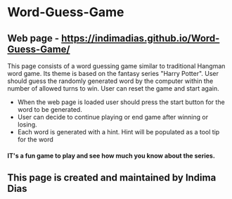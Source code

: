 # Word-Guess-Game

## Web page - https://indimadias.github.io/Word-Guess-Game/

This page consists of a word guessing game similar to traditional Hangman word game.
Its theme is based on the fantasy series "Harry Potter". User should guess the randomly generated word by the computer within the number of allowed turns to win. User can reset the game and start again.

 * When the web page is loaded user should press the start button for the word to be generated. 
 * User can decide to continue playing or end game after winning or losing.
 * Each word is generated with a hint. Hint will be populated as a tool tip for the word


#### IT's a fun game to play and see how much you know about the series.

## This page is created and maintained by Indima Dias



